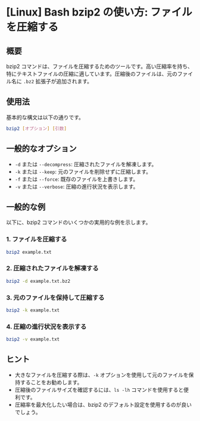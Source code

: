 # [Linux] Bash bzip2 の使い方: ファイルを圧縮する

## 概要
bzip2 コマンドは、ファイルを圧縮するためのツールです。高い圧縮率を持ち、特にテキストファイルの圧縮に適しています。圧縮後のファイルは、元のファイル名に `.bz2` 拡張子が追加されます。

## 使用法
基本的な構文は以下の通りです。

```bash
bzip2 [オプション] [引数]
```

## 一般的なオプション
- `-d` または `--decompress`: 圧縮されたファイルを解凍します。
- `-k` または `--keep`: 元のファイルを削除せずに圧縮します。
- `-f` または `--force`: 既存のファイルを上書きします。
- `-v` または `--verbose`: 圧縮の進行状況を表示します。

## 一般的な例
以下に、bzip2 コマンドのいくつかの実用的な例を示します。

### 1. ファイルを圧縮する
```bash
bzip2 example.txt
```

### 2. 圧縮されたファイルを解凍する
```bash
bzip2 -d example.txt.bz2
```

### 3. 元のファイルを保持して圧縮する
```bash
bzip2 -k example.txt
```

### 4. 圧縮の進行状況を表示する
```bash
bzip2 -v example.txt
```

## ヒント
- 大きなファイルを圧縮する際は、`-k` オプションを使用して元のファイルを保持することをお勧めします。
- 圧縮後のファイルサイズを確認するには、`ls -lh` コマンドを使用すると便利です。
- 圧縮率を最大化したい場合は、bzip2 のデフォルト設定を使用するのが良いでしょう。